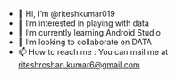 - 👋 Hi, I’m @riteshkumar019
- 👀 I’m interested in playing with data
- 🌱 I’m currently learning Android Studio
- 💞️ I’m looking to collaborate on DATA 
- 📫 How to reach me : You can mail me at riteshroshan.kumar6@gmail.com

<!---
riteshkumar019/riteshkumar019 is a ✨ special ✨ repository because its `README.md` (this file) appears on your GitHub profile.
You can click the Preview link to take a look at your changes.
--->
